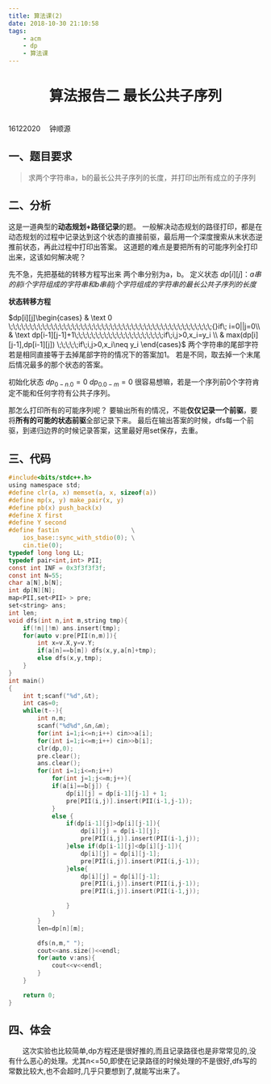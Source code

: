 ```yaml
---
title: 算法课(2)
date: 2018-10-30 21:10:58
tags:
    - acm
    - dp
    - 算法课
---
```


# <center>算法报告二  最长公共子序列</center>
&ensp;&ensp;&ensp;&ensp;&ensp;&ensp;&ensp;&ensp;&ensp;&ensp;&ensp;&ensp;&ensp;&ensp;&ensp;&ensp;&ensp;&ensp;&ensp;&ensp;&ensp;&ensp;&ensp;&ensp;&ensp;&ensp;&ensp;&ensp;&ensp;&ensp;&ensp;&ensp;&ensp;&ensp;&ensp;&ensp;&ensp;&ensp;&ensp;&ensp;&ensp;&ensp;&ensp;&ensp;&ensp;&ensp;&ensp;&ensp;&ensp;&ensp;&ensp;&ensp;&ensp;&ensp;&ensp;&ensp;&ensp;&ensp;&ensp;&ensp;&ensp;&ensp;&ensp;16122020 &ensp;&ensp;钟顺源 
## 一、题目要求
>求两个字符串a，b的最长公共子序列的长度，并打印出所有成立的子序列

<!--more-->

## 二、分析
这是一道典型的**动态规划+路径记录**的题。
一般解决动态规划的路径打印，都是在动态规划的过程中记录达到这个状态的直接前驱，最后用一个深度搜索从末状态逆推前状态，再此过程中打印出答案。
这道题的难点是要把所有的可能序列全打印出来，这该如何解决呢？

先不急，先把基础的转移方程写出来
两个串分别为a，b。
定义状态
$dp[i][j] ：a串的前i个字符组成的字符串和b串前j个字符组成的字符串的最长公共子序列的长度$

**状态转移方程**

$dp[i][j]\begin{cases}
 & \text 0 \;\;\;\;\;\;\;\;\;\;\;\;\;\;\;\;\;\;\;\;\;\;\;\;\;\;\;\;\;\;\;\;\;\;\;\;\;\;\;\;\;\;\;\;\;\;\;\;{}if\; i=0||j=0\\ 
 & \text dp[i-1][j-1]+1\;\;\;\;\;\;\;\;\;\;\;\;\;\;\;\;\;\;\;\;\;if\;i,j>0,x_i=y_i \\ 
 & max(dp[i][j-1],dp[i-1][j]) \;\;\;\;\;if\;i,j>0,x_i\neq y_i
\end{cases}$
两个字符串的尾部字符若是相同直接等于去掉尾部字符的情况下的答案加1。
若是不同，取去掉一个末尾后情况最多的那个状态的答案。

初始化状态
$dp_{0-n.0}=0$
$dp_{0.0-m}=0$
很容易想嘛，若是一个序列前0个字符肯定不能和任何字符有公共子序列。

那怎么打印所有的可能序列呢？
要输出所有的情况，不能**仅仅记录一个前驱**，要将**所有的可能的状态前驱**全部记录下来。
最后在输出答案的时候，dfs每一个前驱，到递归边界的时候记录答案，这里最好用set保存，去重。
## 三、代码
```c
#include<bits/stdc++.h>
using namespace std;
#define clr(a, x) memset(a, x, sizeof(a))
#define mp(x, y) make_pair(x, y)
#define pb(x) push_back(x)
#define X first
#define Y second
#define fastin                    \
    ios_base::sync_with_stdio(0); \
    cin.tie(0);
typedef long long LL;
typedef pair<int,int> PII;
const int INF = 0x3f3f3f3f;
const int N=55;
char a[N],b[N];
int dp[N][N];
map<PII,set<PII> > pre;
set<string> ans;
int len;
void dfs(int n,int m,string tmp){
    if(!n||!m) ans.insert(tmp);
    for(auto v:pre[PII(n,m)]){
        int x=v.X,y=v.Y;
        if(a[n]==b[m]) dfs(x,y,a[n]+tmp);
        else dfs(x,y,tmp);
    }
}
int main()
{
    int t;scanf("%d",&t);
    int cas=0;
    while(t--){
        int n,m;
        scanf("%d%d",&n,&m);
        for(int i=1;i<=n;i++) cin>>a[i];
        for(int i=1;i<=m;i++) cin>>b[i];
        clr(dp,0);
        pre.clear();
        ans.clear();
        for(int i=1;i<=n;i++)
            for(int j=1;j<=m;j++){
            if(a[i]==b[j]) {
                dp[i][j] = dp[i-1][j-1] + 1;
                pre[PII(i,j)].insert(PII(i-1,j-1));
            }
            else {
                if(dp[i-1][j]>dp[i][j-1]){
                    dp[i][j] = dp[i-1][j];
                    pre[PII(i,j)].insert(PII(i-1,j));
                }else if(dp[i-1][j]<dp[i][j-1]){
                    dp[i][j] = dp[i][j-1];
                    pre[PII(i,j)].insert(PII(i,j-1));
                }else{
                    dp[i][j] = dp[i][j-1];
                    pre[PII(i,j)].insert(PII(i,j-1));
                    pre[PII(i,j)].insert(PII(i-1,j));

                }
            }
        }
        len=dp[n][m];

        dfs(n,m," ");
        cout<<ans.size()<<endl;
        for(auto v:ans){
            cout<<v<<endl;
        }
    }

    return 0;
}
```

## 四、体会
&ensp;&ensp;&ensp;&ensp;这次实验也比较简单,dp方程还是很好推的,而且记录路径也是非常常见的,没有什么恶心的处理。尤其n<=50,即使在记录路径的时候处理的不是很好,dfs写的常数比较大,也不会超时,几乎只要想到了,就能写出来了。